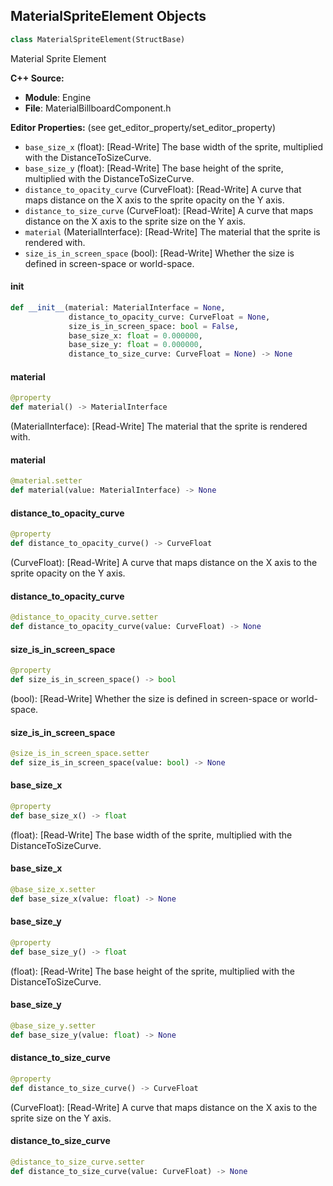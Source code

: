 ## MaterialSpriteElement Objects

```python
class MaterialSpriteElement(StructBase)
```

Material Sprite Element

**C++ Source:**

- **Module**: Engine
- **File**: MaterialBillboardComponent.h

**Editor Properties:** (see get_editor_property/set_editor_property)

- ``base_size_x`` (float):  [Read-Write] The base width of the sprite, multiplied with the DistanceToSizeCurve.
- ``base_size_y`` (float):  [Read-Write] The base height of the sprite, multiplied with the DistanceToSizeCurve.
- ``distance_to_opacity_curve`` (CurveFloat):  [Read-Write] A curve that maps distance on the X axis to the sprite opacity on the Y axis.
- ``distance_to_size_curve`` (CurveFloat):  [Read-Write] A curve that maps distance on the X axis to the sprite size on the Y axis.
- ``material`` (MaterialInterface):  [Read-Write] The material that the sprite is rendered with.
- ``size_is_in_screen_space`` (bool):  [Read-Write] Whether the size is defined in screen-space or world-space.

<a id="unreal.MaterialSpriteElement.__init__"></a>

#### __init__

```python
def __init__(material: MaterialInterface = None,
             distance_to_opacity_curve: CurveFloat = None,
             size_is_in_screen_space: bool = False,
             base_size_x: float = 0.000000,
             base_size_y: float = 0.000000,
             distance_to_size_curve: CurveFloat = None) -> None
```

<a id="unreal.MaterialSpriteElement.material"></a>

#### material

```python
@property
def material() -> MaterialInterface
```

(MaterialInterface):  [Read-Write] The material that the sprite is rendered with.

<a id="unreal.MaterialSpriteElement.material"></a>

#### material

```python
@material.setter
def material(value: MaterialInterface) -> None
```

<a id="unreal.MaterialSpriteElement.distance_to_opacity_curve"></a>

#### distance_to_opacity_curve

```python
@property
def distance_to_opacity_curve() -> CurveFloat
```

(CurveFloat):  [Read-Write] A curve that maps distance on the X axis to the sprite opacity on the Y axis.

<a id="unreal.MaterialSpriteElement.distance_to_opacity_curve"></a>

#### distance_to_opacity_curve

```python
@distance_to_opacity_curve.setter
def distance_to_opacity_curve(value: CurveFloat) -> None
```

<a id="unreal.MaterialSpriteElement.size_is_in_screen_space"></a>

#### size_is_in_screen_space

```python
@property
def size_is_in_screen_space() -> bool
```

(bool):  [Read-Write] Whether the size is defined in screen-space or world-space.

<a id="unreal.MaterialSpriteElement.size_is_in_screen_space"></a>

#### size_is_in_screen_space

```python
@size_is_in_screen_space.setter
def size_is_in_screen_space(value: bool) -> None
```

<a id="unreal.MaterialSpriteElement.base_size_x"></a>

#### base_size_x

```python
@property
def base_size_x() -> float
```

(float):  [Read-Write] The base width of the sprite, multiplied with the DistanceToSizeCurve.

<a id="unreal.MaterialSpriteElement.base_size_x"></a>

#### base_size_x

```python
@base_size_x.setter
def base_size_x(value: float) -> None
```

<a id="unreal.MaterialSpriteElement.base_size_y"></a>

#### base_size_y

```python
@property
def base_size_y() -> float
```

(float):  [Read-Write] The base height of the sprite, multiplied with the DistanceToSizeCurve.

<a id="unreal.MaterialSpriteElement.base_size_y"></a>

#### base_size_y

```python
@base_size_y.setter
def base_size_y(value: float) -> None
```

<a id="unreal.MaterialSpriteElement.distance_to_size_curve"></a>

#### distance_to_size_curve

```python
@property
def distance_to_size_curve() -> CurveFloat
```

(CurveFloat):  [Read-Write] A curve that maps distance on the X axis to the sprite size on the Y axis.

<a id="unreal.MaterialSpriteElement.distance_to_size_curve"></a>

#### distance_to_size_curve

```python
@distance_to_size_curve.setter
def distance_to_size_curve(value: CurveFloat) -> None
```

<a id="unreal.EngineShowFlagsSetting"></a>
